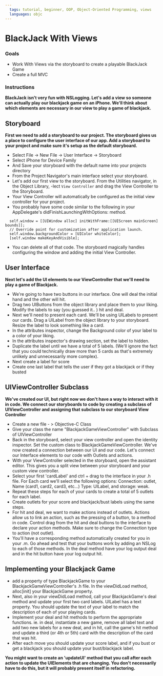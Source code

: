 ```yaml
---
  tags: tutorial, beginner, OOP, Object-Oriented Programming, views 
  languages: objc
---
```


BlackJack With Views 
=======

### Goals 
- Work With Views via the storyboard to create a playable BlackJack Game 
- Create a full MVC 

### Instructions 

**BlackJack isn't very fun with NSLogging.  Let's add a view so someone can actually play our blackjack game on an iPhone. We'll think about which elements are necessary in our view to play a game of blackjack.**  

## Storyboard

**First we need to add a storyboard to our project.  The storyboard gives us a place to configure the user interface of our app.  Add a storyboard to your project and make sure it's setup as the default storyboard.**  

  - Select File -> New File -> User Interface -> Storyboard
  - Select iPhone for Device Family 
  - And Save your storyboard with the default name into your projects directory 
  - From the Project Navigator's main interface select your storyboard.  
  - Let's add our first view to the storyboard.  From the Utilities navigator, in the Object Library, -lect `View Controller` and drag the View Controller to the Storyboard. 
  - Your View Controller will automatically be configured as the initial view controller for your project. 
  - You probably have some code similar to the following in your AppDelegate's didFinishLaunchingWithOptions: method. 

  ```objc
	self.window = [[UIWindow alloc] initWithFrame:[[UIScreen mainScreen] bounds]];
    // Override point for customization after application launch.
    self.window.backgroundColor = [UIColor whiteColor];
    [self.window makeKeyAndVisible];
  ```

  -  You can delete all of that code.  The storyboard magically handles configuring the window and adding the initial View Controller.  

  ## User Interface 

  **Next let's add the UI elements to our ViewController that we'll need to play a game of Blackjack.**  

  - We're going to have two buttons in our interface.  One will deal the initial hand and the other will hit.  
  - Drag two UIButtons from the object library and place them to your liking.  Modify the labels to say (you guessed it.. ) hit and deal. 
  - Next we'll need to present each card.  We'll be using UILabels to present our cards. Drag a UILabel from the object library to your storyboard.  Resize the label to look something like a card. 
  - In the attributes inspector, change the Background color of your label to a color of your liking. 
  - In the attributes inspector's drawing section, set the label to hidden.   
  - Duplicate the label until we have a total of 5 labels.  (We'll ignore the fact that you could technically draw more than 5 cards as that's extremely unlikely and unnecessarily more complex).  
  - Next create a label for score 
  -  Create one last label that tells the user if they got a blackjack or if they busted

  ## UIViewController Subclass 

  **We've created our UI, but right now we don't have a way to interact with it in code.  We connect our storyboards to code by creating a subclass of UIViewController and assigning that subclass to our storyboard View Controller**

  - Create a new file - > Objective-C Class  
  - Give your class the name "BlackjackGameViewController" with Subclass of UIViewController 
  - Back in the storyboard, select your view controller and open the identity inspector.  Set the custom class to BlackjackGameViewController.  We've now created a connection between our UI and our code.  Let's connect our Interface elements to our code with Outlets and actions.  
  - With your ViewController selected in the storyboard, open the assistant editor.  This gives you a split view between your storyboard and your custom view controller. 
  - Select your first 'cardLabel' and ctrl + drag to the interface in your .h file.  For Each card we'll select the following options: Connection: outlet, Name (card1, card2, card3, etc...) Type: UILabel, and storage: weak.  
  -  Repeat these steps for each of your cards to create a total of 5 outlets for each label. 
  - Create outlets for your score and blackjack/bust labels using the same steps.  
  -  For hit and deal, we want to make actions instead of outlets.  Actions allow us to link an action, such as the pressing of a button, to a method in code.  Control drag from the hit and deal buttons to the interface to declare your action methods.  Make sure to change the Connection type to action (not outlet). 
  -  You'll have a corresponding method automatically created for you in your .m.  Go ahead and test that your buttons work by adding an NSLog to each of those methods.  In the deal method have your log output deal and in the hit button have your log output hit. 

  ## Implementing your Blackjack Game 

  - add a property of type BlackjackGame to your BlackjackGameViewController's .h file. In the viewDidLoad method,  alloc]init] your BlackjackGame property.
  - Next, also in your viewDidLoad method, call your BlackjackGame's deal method and update your first two card labels.  UILabel has a text property.  You should update the text of your label to match the description of each of your playing cards.  
  - Implement your deal and hit methods to perform the appropriate functions. ie. in deal, instantiate a new game, remove all label text and add two new labels for a new deal, and in hit, call the game's hit method and update a third (or 4th or 5th) card with the description of the card that was hit.  
  - After each move you should update your score label, and if you bust or get a blackjack you should update your bust/blackjack label.  

  **You might want to create an 'updateUI' method that you call after each action to update the UIElements that are changing.  You don't necessarily have to do this, but it will probably present itself in refactoring.**      





